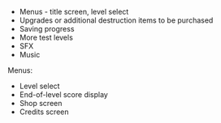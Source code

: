 - Menus - title screen, level select
- Upgrades or additional destruction items to be purchased
- Saving progress
- More test levels
- SFX
- Music




Menus:
- Level select
- End-of-level score display
- Shop screen
- Credits screen